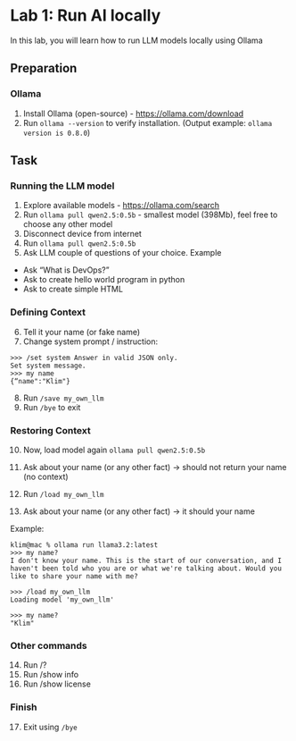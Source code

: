 # Lab 1: Run AI locally

In this lab, you will learn how to run LLM models locally using Ollama


## Preparation

### Ollama

1. Install Ollama (open-source) - https://ollama.com/download
2. Run `ollama --version` to verify installation. (Output example: `ollama version is 0.8.0`)


## Task

### Running the LLM model

1. Explore available models - https://ollama.com/search
2. Run `ollama pull qwen2.5:0.5b` - smallest model (398Mb), feel free to choose any other model
3. Disconnect device from internet
4. Run `ollama pull qwen2.5:0.5b`
5. Ask LLM couple of questions of your choice. Example

- Ask “What is DevOps?”
- Ask to create hello world program in python
- Ask to create simple HTML

### Defining Context 

6. Tell it your name (or fake name)
7. Change system prompt / instruction:

```
>>> /set system Answer in valid JSON only. 
Set system message.
>>> my name
{“name":"Klim"}
```

8. Run `/save my_own_llm`
9. Run `/bye` to exit


### Restoring Context  


10. Now, load model again `ollama pull qwen2.5:0.5b`
11. Ask about your name (or any other fact) -> should not return your name (no context)

12. Run `/load my_own_llm`
13. Ask about your name (or any other fact) -> it should your name


Example:

```
klim@mac % ollama run llama3.2:latest
>>> my name?
I don't know your name. This is the start of our conversation, and I haven't been told who you are or what we're talking about. Would you like to share your name with me?

>>> /load my_own_llm
Loading model 'my_own_llm'

>>> my name?
"Klim"
```


### Other commands

14. Run /?
15. Run /show info
16. Run /show license

### Finish

17. Exit using `/bye`